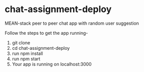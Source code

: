 # chat-assignment-deploy
MEAN-stack peer to peer chat app with random user suggestion

Follow the steps to get the app running-
1. git clone 
2. cd chat-assignment-deploy
3. run npm install 
4. run npm start
5. Your app is running on localhost:3000
